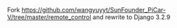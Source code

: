 Fork https://github.com/wangyuyyt/SunFounder_PiCar-V/tree/master/remote_control and rewrite to Django 3.2.9
